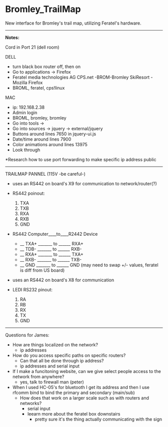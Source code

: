 # Bromley_TrailMap
New interface for Bromley's trail map, utilizing Feratel's hardware.

----------------------------------------------------------------------
**Notes:**

Cord in Port 21 (dell room)

DELL
- turn black box router off, then on
- Go to applications -> Firefox 
- Feratel media technologies AG CPS.net -BROM-Bromley SkiResort - Mozilla Firefox
- BROML, feratel, cps!linux

MAC
- ip: 192.168.2.38
- Admin login 
- BROML, bromley, bromley 
- Go into tools -> 
- Go into sources -> jquery -> external/jquery
- Buttons around lines 7650 in jquery-ui.js 
- Date/time around lines 7900
- Color animations around lines 13975
- Look through 

*Research how to use port forwarding to make specific ip address public 

----------------------------------------------------------------------

TRAILMAP PANNEL (115V -be careful-)
- uses an RS442 on board's X9 for communication to network/router(?)
- RS442 poinout:
  1. TXA
  2. TXB
  3. RXA
  4. RXB
  5. GND 
- RS442 Computer____to____R2442 Device
  - __ TXA+ _______ to ______ RXA+
  - __ TDB- _______ to ______ RXB-
  - __ RXA+ _______ to ______ TXA+
  - __ RXB- _______ to ______ TXB-
  - __ GND  _______ to ______ GND
(may need to swap +/- values, feratel is diff from US board)


- uses an RS442 on board's X8 for communication
- LEDI RS232 pinout:
  1. RA
  2. RB
  3. RX
  4. TX
  5. GND
 




--------------------------------------------------------------------------
Questions for James:
- How are things localized on the network?
  - ip addresses
- How do you access specific paths on specific routers?
  - Can that all be done through ip address?
  - ip addresses and serial input
- If I make a funcitoning website, can we give select people access to the network from anywhere?
  - yes, talk to firewall man (peter)
- When I used HC-05's for bluetooth I get its address and then I use rfcomm bind to bind the primary and secondary (main/sub)
  - How does that work on a larger scale such as with routers and networks?
    - serial input
    - leearn more about the feratel box downstairs
      - pretty sure it's the thing actually communicating with the sign
  
